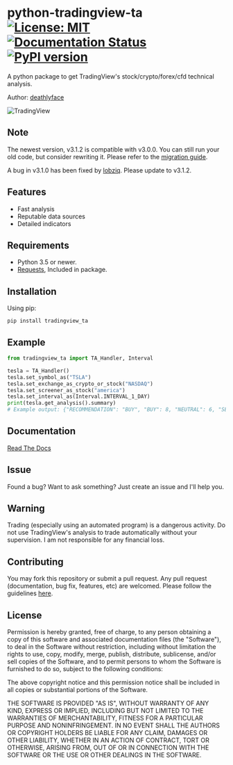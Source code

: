 # python-tradingview-ta [![License: MIT](https://img.shields.io/badge/License-MIT-yellow.svg)](https://opensource.org/licenses/MIT) [![Documentation Status](https://readthedocs.org/projects/python-tradingview-ta/badge/?version=latest)](https://python-tradingview-ta.readthedocs.io/en/latest/?badge=latest) [![PyPI version](https://badge.fury.io/py/tradingview-ta.svg)](https://badge.fury.io/py/tradingview-ta)
 A python package to get TradingView's stock/crypto/forex/cfd technical analysis.
 
 Author: [deathlyface](https://deathlyf.com)
 
 ![TradingView](https://raw.githubusercontent.com/deathlyface/python-tradingview-ta/master/images/tradingview.png)

## Note
 The newest version, v3.1.2 is compatible with v3.0.0. You can still run your old code, but consider rewriting it. Please refer to the [migration guide](https://python-tradingview-ta.readthedocs.io/en/latest/migration.html).

 A bug in v3.1.0 has been fixed by [lobziq](https://github.com/lobziq). Please update to v3.1.2.
 
## Features
* Fast analysis
* Reputable data sources
* Detailed indicators

## Requirements
 - Python 3.5 or newer.
 - [Requests](https://pypi.org/project/requests/), Included in package.
 
## Installation
 Using pip:
 
```pip install tradingview_ta```

## Example
```python
from tradingview_ta import TA_Handler, Interval

tesla = TA_Handler()
tesla.set_symbol_as("TSLA")
tesla.set_exchange_as_crypto_or_stock("NASDAQ")
tesla.set_screener_as_stock("america")
tesla.set_interval_as(Interval.INTERVAL_1_DAY)
print(tesla.get_analysis().summary)
# Example output: {"RECOMMENDATION": "BUY", "BUY": 8, "NEUTRAL": 6, "SELL": 3}
```
## Documentation
 [Read The Docs](https://python-tradingview-ta.readthedocs.io)

## Issue
 Found a bug? Want to ask something? Just create an issue and I'll help you.
  
## Warning
 Trading (especially using an automated program) is a dangerous activity. Do not use TradingView's analysis to trade automatically without your supervision. I am not responsible for any financial loss.

## Contributing
 You may fork this repository or submit a pull request. Any pull request (documentation, bug fix, features, etc) are welcomed. Please follow the guidelines [here](https://github.com/deathlyface/python-tradingview-ta/blob/master/CONTRIBUTING.md).
 
## License
 Permission is hereby granted, free of charge, to any person obtaining a copy of this software and associated documentation files (the "Software"), to deal in the Software without restriction, including without limitation the rights to use, copy, modify, merge, publish, distribute, sublicense, and/or sell copies of the Software, and to permit persons to whom the Software is furnished to do so, subject to the following conditions:

 The above copyright notice and this permission notice shall be included in all copies or substantial portions of the Software.

 THE SOFTWARE IS PROVIDED "AS IS", WITHOUT WARRANTY OF ANY KIND, EXPRESS OR IMPLIED, INCLUDING BUT NOT LIMITED TO THE WARRANTIES OF MERCHANTABILITY, FITNESS FOR A PARTICULAR PURPOSE AND NONINFRINGEMENT. IN NO EVENT SHALL THE AUTHORS OR COPYRIGHT HOLDERS BE LIABLE FOR ANY CLAIM, DAMAGES OR OTHER LIABILITY, WHETHER IN AN ACTION OF CONTRACT, TORT OR OTHERWISE, ARISING FROM, OUT OF OR IN CONNECTION WITH THE SOFTWARE OR THE USE OR OTHER DEALINGS IN THE SOFTWARE.

